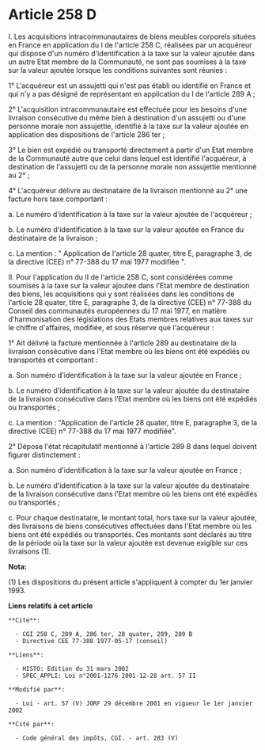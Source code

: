 # Article 258 D

I.  Les acquisitions intracommunautaires de biens meubles corporels situées en France en application du I de l'article 258 C,
réalisées par un acquéreur qui dispose d'un numéro d'identification à la taxe sur la valeur ajoutée dans un autre Etat membre
de la Communauté, ne sont pas soumises à la taxe sur la valeur ajoutée lorsque les conditions suivantes sont réunies :

1° L'acquéreur est un assujetti qui n'est pas établi ou identifié en France et qui n'y a pas désigné de représentant en
application du I de l'article 289 A ;

2° L'acquisition intracommunautaire est effectuée pour les besoins d'une livraison consécutive du même bien à destination
d'un assujetti ou d'une personne morale non assujettie, identifié à la taxe sur la valeur ajoutée en application des
dispositions de l'article 286 ter ;

3° Le bien est expédié ou transporté directement à partir d'un Etat membre de la Communauté autre que celui dans lequel est
identifié l'acquéreur, à destination de l'assujetti ou de la personne morale non assujettie mentionné au 2° ;

4° L'acquéreur délivre au destinataire de la livraison mentionné au 2° une facture hors taxe comportant :

a. Le numéro d'identification à la taxe sur la valeur ajoutée de l'acquéreur ;

b. Le numéro d'identification à la taxe sur la valeur ajoutée en France du destinataire de la livraison ;

c. La mention : " Application de l'article 28 quater, titre E, paragraphe 3, de la directive (CEE) n° 77-388 du 17 mai 1977
modifiée ".

II. Pour l'application du II de l'article 258 C, sont considérées comme soumises à la taxe sur la valeur ajoutée dans l'Etat
membre de destination des biens, les acquisitions qui y sont réalisées dans les conditions de l'article 28 quater, titre E,
paragraphe 3, de la directive (CEE) n° 77-388 du Conseil des communautés européennes du 17 mai 1977, en matière
d'harmonisation des législations des Etats membres relatives aux taxes sur le chiffre d'affaires, modifiée, et sous réserve
que l'acquéreur :

1° Ait délivré la facture mentionnée à l'article 289 au destinataire de la livraison consécutive dans l'Etat membre où les
biens ont été expédiés ou transportés et comportant :

a. Son numéro d'identification à la taxe sur la valeur ajoutée en France ;

b. Le numéro d'identification à la taxe sur la valeur ajoutée du destinataire de la livraison consécutive dans l'Etat membre
où les biens ont été expédiés ou transportés ;

c. La mention : "Application de l'article 28 quater, titre E, paragraphe 3, de la directive (CEE) n° 77-388 du 17 mai 1977
modifiée".

2° Dépose l'état récapitulatif mentionné à l'article 289 B dans lequel doivent figurer distinctement :

a. Son numéro d'identification à la taxe sur la valeur ajoutée en France ;

b. Le numéro d'identification à la taxe sur la valeur ajoutée du destinataire de la livraison consécutive dans l'Etat membre
où les biens ont été expédiés ou transportés ;

c. Pour chaque destinataire, le montant total, hors taxe sur la valeur ajoutée, des livraisons de biens consécutives
effectuées dans l'Etat membre où les biens ont été expédiés ou transportés. Ces montants sont déclarés au titre de la période
où la taxe sur la valeur ajoutée est devenue exigible sur ces livraisons (1).

**Nota:**

(1) Les dispositions du présent article s'appliquent à compter du 1er janvier 1993.

**Liens relatifs à cet article**

	**Cite**:

	  - CGI 258 C, 289 A, 286 ter, 28 quater, 289, 289 B
	  - Directive CEE 77-388 1977-05-17 (conseil)

	**Liens**:

	  - HISTO: Edition du 31 mars 2002
	  - SPEC_APPLI: Loi n°2001-1276 2001-12-28 art. 57 II

	**Modifié par**:

	  - Loi - art. 57 (V) JORF 29 décembre 2001 en vigueur le 1er janvier 2002

	**Cité par**:

	  - Code général des impôts, CGI. - art. 283 (V)

